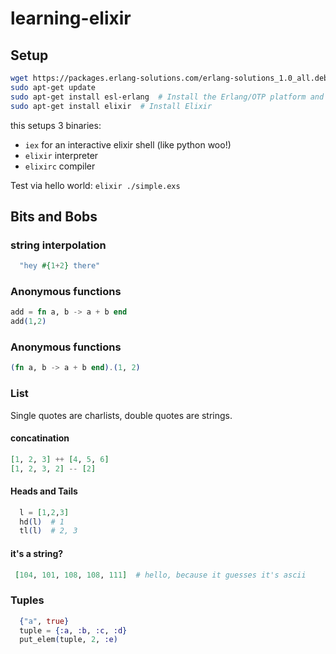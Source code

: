 # learning-elixir

## Setup
```bash
wget https://packages.erlang-solutions.com/erlang-solutions_1.0_all.deb && sudo dpkg -i erlang-solutions_1.0_all.deb  # Add Erlang Solutions repo: 
sudo apt-get update
sudo apt-get install esl-erlang  # Install the Erlang/OTP platform and all of its applications: 
sudo apt-get install elixir  # Install Elixir
```
this setups 3 binaries:
- `iex` for an interactive elixir shell (like python woo!)
- `elixir` interpreter
- `elixirc` compiler

Test via hello world: `elixir ./simple.exs`



## Bits and Bobs
### string interpolation
```elixir
  "hey #{1+2} there"
```

### Anonymous functions
```elixir
add = fn a, b -> a + b end
add(1,2)
```

### Anonymous functions
```elixir
(fn a, b -> a + b end).(1, 2)
```


### List
Single quotes are charlists, double quotes are strings.

#### concatination
```elixir
[1, 2, 3] ++ [4, 5, 6]
[1, 2, 3, 2] -- [2]
```

#### Heads and Tails
```elixir
  l = [1,2,3]
  hd(l)  # 1
  tl(l)  # 2, 3
```

#### it's a string?
```elixir
 [104, 101, 108, 108, 111]  # hello, because it guesses it's ascii
```

### Tuples
```elixir
  {"a", true}
  tuple = {:a, :b, :c, :d}
  put_elem(tuple, 2, :e)
```

```elixir
```
```elixir
```
```elixir
```
```elixir
```

```elixir
```

